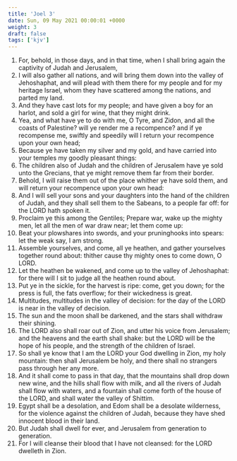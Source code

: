 ```yaml
---
title: 'Joel 3'
date: Sun, 09 May 2021 00:00:01 +0000
weight: 3
draft: false
tags: ['kjv'] 
---
```


1. For, behold, in those days, and in that time, when I shall bring again the captivity of Judah and Jerusalem,
2. I will also gather all nations, and will bring them down into the valley of Jehoshaphat, and will plead with them there for my people and for my heritage Israel, whom they have scattered among the nations, and parted my land.
3. And they have cast lots for my people; and have given a boy for an harlot, and sold a girl for wine, that they might drink.
4. Yea, and what have ye to do with me, O Tyre, and Zidon, and all the coasts of Palestine? will ye render me a recompence? and if ye recompense me, swiftly and speedily will I return your recompence upon your own head;
5. Because ye have taken my silver and my gold, and have carried into your temples my goodly pleasant things:
6. The children also of Judah and the children of Jerusalem have ye sold unto the Grecians, that ye might remove them far from their border.
7. Behold, I will raise them out of the place whither ye have sold them, and will return your recompence upon your own head:
8. And I will sell your sons and your daughters into the hand of the children of Judah, and they shall sell them to the Sabeans, to a people far off: for the LORD hath spoken it.
9. Proclaim ye this among the Gentiles; Prepare war, wake up the mighty men, let all the men of war draw near; let them come up:
10. Beat your plowshares into swords, and your pruninghooks into spears: let the weak say, I am strong.
11. Assemble yourselves, and come, all ye heathen, and gather yourselves together round about: thither cause thy mighty ones to come down, O LORD.
12. Let the heathen be wakened, and come up to the valley of Jehoshaphat: for there will I sit to judge all the heathen round about.
13. Put ye in the sickle, for the harvest is ripe: come, get you down; for the press is full, the fats overflow; for their wickedness is great.
14. Multitudes, multitudes in the valley of decision: for the day of the LORD is near in the valley of decision.
15. The sun and the moon shall be darkened, and the stars shall withdraw their shining.
16. The LORD also shall roar out of Zion, and utter his voice from Jerusalem; and the heavens and the earth shall shake: but the LORD will be the hope of his people, and the strength of the children of Israel.
17. So shall ye know that I am the LORD your God dwelling in Zion, my holy mountain: then shall Jerusalem be holy, and there shall no strangers pass through her any more.
18. And it shall come to pass in that day, that the mountains shall drop down new wine, and the hills shall flow with milk, and all the rivers of Judah shall flow with waters, and a fountain shall come forth of the house of the LORD, and shall water the valley of Shittim.
19. Egypt shall be a desolation, and Edom shall be a desolate wilderness, for the violence against the children of Judah, because they have shed innocent blood in their land.
20. But Judah shall dwell for ever, and Jerusalem from generation to generation.
21. For I will cleanse their blood that I have not cleansed: for the LORD dwelleth in Zion.
